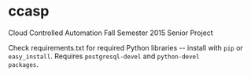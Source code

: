 # ccasp
Cloud Controlled Automation Fall Semester 2015 Senior Project

Check requirements.txt for required Python libraries -- install with <code>pip</code> or <code>easy_install</code>.
Requires <code>postgresql-devel</code> and <code>python-devel packages</code>.
